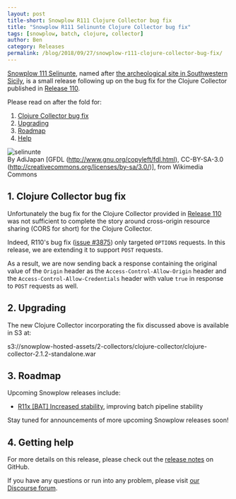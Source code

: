 ```yaml
---
layout: post
title-short: Snowplow R111 Clojure Collector bug fix
title: "Snowplow R111 Selinunte Clojure Collector bug fix"
tags: [snowplow, batch, clojure, collector]
author: Ben
category: Releases
permalink: /blog/2018/09/27/snowplow-r111-clojure-collector-bug-fix/
---
```


[Snowplow 111 Selinunte][snowplow-release], named after
[the archeological site in Southwestern Sicily][snowplow-release], is a small release following up on
the bug fix for the Clojure Collector published in [Release 110][r110-cc].

Please read on after the fold for:

1. [Clojure Collector bug fix](#cc)
2. [Upgrading](#upgrading)
3. [Roadmap](#roadmap)
4. [Help](#help)

![selinunte][selinunte-img]
<br>
By AdiJapan [GFDL (http://www.gnu.org/copyleft/fdl.html), CC-BY-SA-3.0 (http://creativecommons.org/licenses/by-sa/3.0/)], from Wikimedia Commons

<!--more-->

<h2 id="bug-fixes">1. Clojure Collector bug fix</h2>

Unfortunately the bug fix for the Clojure Collector provided in [Release 110][r110-cc] was not
sufficient to complete the story around cross-origin resource sharing (CORS for short) for the
Clojure Collector.

Indeed, R110's bug fix ([issue #3875][issue-3875]) only targeted `OPTIONS` requests. In this release, we are extending it to support `POST` requests.

As a result, we are now sending back a response containing the original value of the `Origin` header
as the `Access-Control-Allow-Origin` header and the `Access-Control-Allow-Credentials` header with
value `true` in response to `POST` requests as well.

<h2 id="upgrading">2. Upgrading</h2>

The new Clojure Collector incorporating the fix discussed above is available in S3 at:

s3://snowplow-hosted-assets/2-collectors/clojure-collector/clojure-collector-2.1.2-standalone.war

<h2 id="roadmap">3. Roadmap</h2>

Upcoming Snowplow releases include:

* [R11x [BAT] Increased stability][r11x-stability], improving batch pipeline stability

Stay tuned for announcements of more upcoming Snowplow releases soon!

<h2 id="help">4. Getting help</h2>

For more details on this release, please check out the [release notes][snowplow-release] on GitHub.

If you have any questions or run into any problem, please visit [our Discourse forum][discourse].

[snowplow-release]: https://github.com/snowplow/snowplow/releases/r111-selinunte

[selinunte]: https://en.wikipedia.org/wiki/Selinunte
[selinunte-img]: /assets/img/blog/2018/09/selinunte.jpg

[r110-cc]: https://snowplowanalytics.com/blog/2018/09/12/snowplow-r110-valle-dei-templi-introduces-real-time-enrichments-on-gcp/#cc
[issue-3875]: https://github.com/snowplow/snowplow/issues/3875

[discourse]: http://discourse.snowplowanalytics.com/

[r11x-stability]: https://github.com/snowplow/snowplow/milestone/162

[issue-3875]: https://github.com/snowplow/snowplow/issues/3875
